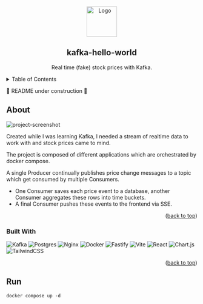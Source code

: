 <!-- adapted from: https://github.com/othneildrew/Best-README-Template -->
<a name="readme-top"></a>

<!-- logo -->
<br />
<div align="center">
  <a href="https://github.com/github_username/repo_name">
    <img src="https://github.com/beakerandjake/kafka-hello-world/assets/1727349/84216fce-a0df-491b-8931-0b1a1349f973" alt="Logo" width="80" height="80">
  </a>
  <h2 align="center">kafka-hello-world</h2>
  <p align="center">
    Real time (fake) stock prices with Kafka.
  </p>
</div>


<!-- table of contents -->
<details>
  <summary>Table of Contents</summary>
  <ol>
    <li>
      <a href="#about">About</a>
      <ul>
        <li><a href="#built-with">Built With</a></li>
      </ul>
    </li>
    <li>
      <a href="#getting-started">Getting Started</a>
      <ul>
        <li><a href="#prerequisites">Prerequisites</a></li>
        <li><a href="#installation">Installation</a></li>
      </ul>
    </li>
    <li><a href="#usage">Usage</a></li>
    <li><a href="#roadmap">Roadmap</a></li>
    <li><a href="#contributing">Contributing</a></li>
    <li><a href="#license">License</a></li>
    <li><a href="#contact">Contact</a></li>
    <li><a href="#acknowledgments">Acknowledgments</a></li>
  </ol>
</details>

🚧 README under construction 🚧

<!-- about -->
## About

![project-screenshot]

Created while I was learning Kafka, I needed a stream of realtime data to work with and stock prices came to mind. 

The project is composed of different applications which are orchestrated by docker compose. 

A single Producer continually publishes price change messages to a topic which get consumed by multiple Consumers. 

- One Consumer saves each price event to a database, another Consumer aggregates these rows into time buckets.
- A final Consumer pushes these events to the frontend via SSE. 

<p align="right">(<a href="#readme-top">back to top</a>)</p>

### Built With

![Kafka]
![Postgres]
![Nginx]
![Docker]
![Fastify]
![Vite]
![React]
![Chart.js]
![TailwindCSS]


<p align="right">(<a href="#readme-top">back to top</a>)</p>

## Run

```
docker compose up -d
```



<!-- MARKDOWN LINKS & IMAGES -->
<!-- https://www.markdownguide.org/basic-syntax/#reference-style-links -->
[contributors-shield]: https://img.shields.io/github/contributors/github_username/repo_name.svg?style=for-the-badge
[project-screenshot]: https://github.com/beakerandjake/kafka-hello-world/assets/1727349/d9f7bf11-d548-43e1-817c-0055e18a562e

[Kafka]: https://img.shields.io/badge/Apache%20Kafka-000?style=for-the-badge&logo=apachekafka
[Postgres]: https://img.shields.io/badge/PostgreSQL-316192?style=for-the-badge&logo=postgresql&logoColor=white
[Nginx]: https://img.shields.io/badge/nginx-%23009639.svg?style=for-the-badge&logo=nginx&logoColor=white
[Docker]: https://img.shields.io/badge/docker-%230db7ed.svg?style=for-the-badge&logo=docker&logoColor=white
[Fastify]: https://img.shields.io/badge/fastify-%23000000.svg?style=for-the-badge&logo=fastify&logoColor=white
[Vite]: https://img.shields.io/badge/vite-%23646CFF.svg?style=for-the-badge&logo=vite&logoColor=white
[React]: https://img.shields.io/badge/React-20232A?style=for-the-badge&logo=react&logoColor=61DAFB
[TailwindCSS]: https://img.shields.io/badge/Tailwind_CSS-38B2AC?style=for-the-badge&logo=tailwind-css&logoColor=white
[Chart.js]: https://img.shields.io/badge/chart.js-F5788D.svg?style=for-the-badge&logo=chart.js&logoColor=white
